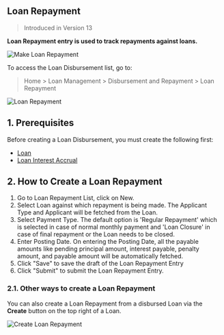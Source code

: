 ## Loan Repayment

> Introduced in Version 13

**Loan Repayment entry is used to track repayments against loans.**

![Make Loan Repayment](https://docs.erpnext.com/files/loan-repayment-flow.png)

To access the Loan Disbursement list, go to:

> Home > Loan Management > Disbursement and Repayment > Loan Repayment

![Loan Repayment](https://docs.erpnext.com/files/loan-repayment.png)

## 1\. Prerequisites

Before creating a Loan Disbursement, you must create the following first:

*   [Loan](https://docs.erpnext.com/docs/v13/user/manual/en/loan-management/loan)
*   [Loan Interest Accrual](https://docs.erpnext.com/docs/v13/user/manual/en/loan-management/loan-interest-accrual)

## 2\. How to Create a Loan Repayment

1.  Go to Loan Repayment List, click on New.
2.  Select Loan against which repayment is being made. The Applicant Type and Applicant will be fetched from the Loan.
3.  Select Payment Type. The default option is 'Regular Repayment' which is selected in case of normal monthly payment and 'Loan Closure' in case of final repayment or the Loan needs to be closed.
4.  Enter Posting Date. On entering the Posting Date, all the payable amounts like pending principal amount, interest payable, penalty amount, and payable amount will be automatically fetched.
5.  Click "Save" to save the draft of the Loan Repayment Entry
6.  Click "Submit" to submit the Loan Repayment Entry.

### 2.1. Other ways to create a Loan Repayment

You can also create a Loan Repayment from a disbursed Loan via the **Create** button on the top right of a Loan.

![Create Loan Repayment](https://docs.erpnext.com/files/create-loan-repayment.png)